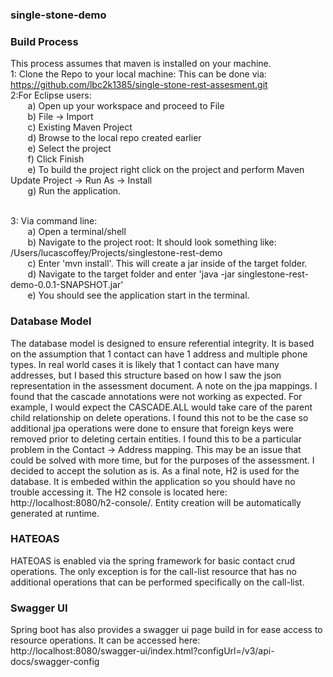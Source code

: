 ### single-stone-demo



### Build Process
This process assumes that maven is installed on your machine.
</br>
1: Clone the Repo to your local machine: This can be done via: https://github.com/lbc2k1385/single-stone-rest-assesment.git
</br>
2:For Eclipse users:
</br>&nbsp;&nbsp;&nbsp;&nbsp;&nbsp;&nbsp;
	a) Open up your workspace and proceed to File 
	</br>&nbsp;&nbsp;&nbsp;&nbsp;&nbsp;&nbsp;
	b) File -> Import
	</br>&nbsp;&nbsp;&nbsp;&nbsp;&nbsp;&nbsp;
	c) Existing Maven Project
	</br>&nbsp;&nbsp;&nbsp;&nbsp;&nbsp;&nbsp;
	d) Browse to the local repo created earlier
	</br>&nbsp;&nbsp;&nbsp;&nbsp;&nbsp;&nbsp;
	e) Select the project
	</br>&nbsp;&nbsp;&nbsp;&nbsp;&nbsp;&nbsp;
	f) Click Finish
	</br>&nbsp;&nbsp;&nbsp;&nbsp;&nbsp;&nbsp;
	e) To build the project right click on the project and perform Maven Update Project -> Run As -> Install
	</br>&nbsp;&nbsp;&nbsp;&nbsp;&nbsp;&nbsp;
	g) Run the application.

</br>
3: Via command line:
</br>&nbsp;&nbsp;&nbsp;&nbsp;&nbsp;&nbsp;
	a) Open a terminal/shell
</br>&nbsp;&nbsp;&nbsp;&nbsp;&nbsp;&nbsp;
	b) Navigate to the project root: It should look something like: /Users/lucascoffey/Projects/singlestone-rest-demo
</br>&nbsp;&nbsp;&nbsp;&nbsp;&nbsp;&nbsp;
	c) Enter 'mvn install'. This will create a jar inside of the target folder.
</br>&nbsp;&nbsp;&nbsp;&nbsp;&nbsp;&nbsp;	
	d) Navigate to the target folder and enter 'java -jar singlestone-rest-demo-0.0.1-SNAPSHOT.jar'
</br>&nbsp;&nbsp;&nbsp;&nbsp;&nbsp;&nbsp;
	e) You should see the application start in the terminal.	

### Database Model
The database model is designed to ensure referential integrity.  It is based on the assumption that 1 contact can have 1 address and multiple phone types. In real world cases
it is likely that 1 contact can have many addresses, but I based this structure based on how I saw the json representation in the assessment document.
A note on the jpa mappings.  I found that the cascade annotations were not working as expected.  For example, I would expect the CASCADE.ALL would take care of the parent
child relationship on delete operations.  I found this not to be the case so additional jpa operations were done to ensure that foreign keys were removed prior to deleting certain
entities.  I found this to be a particular problem in the Contact -> Address mapping.  This may be an issue that could be solved with more time, but for the purposes of the assessment.
I decided to accept the solution as is.  As a final note, H2 is used for the database. It is embeded within the application
so you should have no trouble accessing it.  The H2 console is located here: http://localhost:8080/h2-console/.  Entity
creation will be automatically generated at runtime.

### HATEOAS
HATEOAS is enabled via the spring framework for basic contact crud operations.  The only exception is for the call-list resource that has no additional operations that can be performed specifically on the call-list.

### Swagger UI
Spring boot has also provides a swagger ui page build in for ease access to resource operations.  It can be accessed here:
http://localhost:8080/swagger-ui/index.html?configUrl=/v3/api-docs/swagger-config

